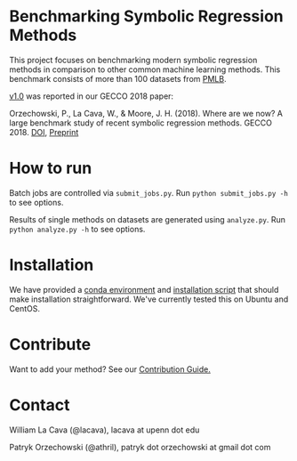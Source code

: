 # Benchmarking Symbolic Regression Methods

This project focuses on benchmarking modern symbolic regression methods in comparison to other common machine learning methods. 
This benchmark consists of more than 100 datasets from [PMLB](https://github.com/EpistasisLab/penn-ml-benchmarks).

[v1.0](https://github.com/EpistasisLab/regression-benchmark/releases/tag/v1.0) was reported in our GECCO 2018 paper: 

Orzechowski, P., La Cava, W., & Moore, J. H. (2018). 
Where are we now? A large benchmark study of recent symbolic regression methods. 
GECCO 2018. [DOI](https://doi.org/10.1145/3205455.3205539), [Preprint](https://www.researchgate.net/profile/Patryk_Orzechowski/publication/324769381_Where_are_we_now_A_large_benchmark_study_of_recent_symbolic_regression_methods/links/5ae779b70f7e9b837d392dc9/Where-are-we-now-A-large-benchmark-study-of-recent-symbolic-regression-methods.pdf)

# How to run

Batch jobs are controlled via `submit_jobs.py`. 
Run `python submit_jobs.py -h` to see options.

Results of single methods on datasets are generated using `analyze.py`. 
Run `python analyze.py -h` to see options. 


# Installation

We have provided a [conda environment](environment.yml) and [installation script](install.sh) that should make installation straightforward.
We've currently tested this on Ubuntu and CentOS. 

# Contribute

Want to add your method? 
See our [Contribution Guide.](CONTRIBUTING.md)


# Contact

William La Cava (@lacava), lacava at upenn dot edu

Patryk Orzechowski (@athril), patryk dot orzechowski at gmail dot com
